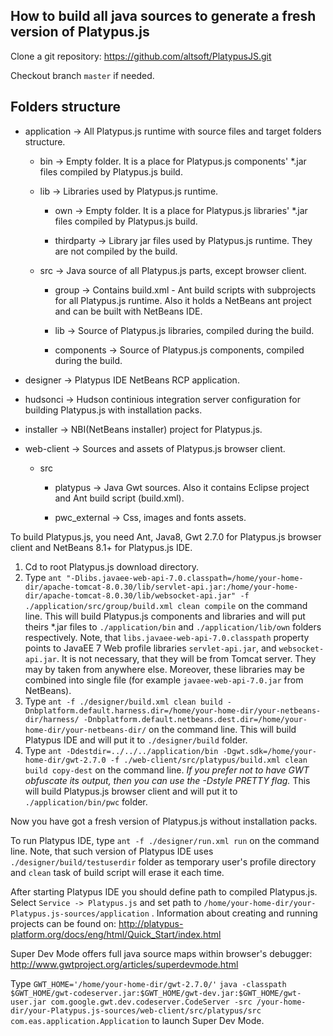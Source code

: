 How to build all java sources to generate a fresh version of Platypus.js
-------------------------------
Clone a git repository: https://github.com/altsoft/PlatypusJS.git

Checkout branch `master` if needed.

Folders structure
-------------------------------
- application  -> All Platypus.js runtime with source files and target folders structure.

  - bin                  -> Empty folder. It is a place for Platypus.js components' *.jar files compiled by Platypus.js build. 
  - lib                  -> Libraries used by Platypus.js runtime.

    - own             -> Empty folder. It is a place for Platypus.js libraries' *.jar files compiled by Platypus.js build.

    - thirdparty      -> Library jar files used by Platypus.js runtime. They are not compiled by the build.

  - src                  -> Java source of all Platypus.js parts, except browser client.

    - group          -> Contains build.xml - Ant build scripts with subprojects for all Platypus.js runtime. Also it holds a NetBeans ant project and can be built with NetBeans IDE.

    - lib	    -> Source of Platypus.js libraries, compiled during the build.

    - components	    -> Source of Platypus.js components, compiled during the build.

- designer                -> Platypus IDE NetBeans RCP application.

- hudsonci                -> Hudson continious integration server configuration for building Platypus.js with installation packs.

- installer               -> NBI(NetBeans installer) project for Platypus.js.

- web-client              -> Sources and assets of Platypus.js browser client.

  - src                 

    - platypus       -> Java Gwt sources. Also it contains Eclipse project and Ant build script (build.xml).

    - pwc_external        -> Css, images and fonts assets. 

To build Platypus.js, you need Ant, Java8, Gwt 2.7.0 for Platypus.js browser client and NetBeans 8.1+ for Platypus.js IDE.

1. Cd to root Platypus.js download directory.
2. Type `ant "-Dlibs.javaee-web-api-7.0.classpath=/home/your-home-dir/apache-tomcat-8.0.30/lib/servlet-api.jar:/home/your-home-dir/apache-tomcat-8.0.30/lib/websocket-api.jar" -f ./application/src/group/build.xml clean compile` on the command line.
This will build Platypus.js components and libraries and will put theirs *.jar files to `./application/bin` and `./application/lib/own` folders respectively.
Note, that `libs.javaee-web-api-7.0.classpath` property points to JavaEE 7 Web profile libraries `servlet-api.jar`, and `websocket-api.jar`. It is not necessary, that they will be from Tomcat server. They may by taken from anywhere else.
Moreover, these libraries may be combined into single file (for example `javaee-web-api-7.0.jar` from NetBeans).
3. Type `ant -f ./designer/build.xml clean build -Dnbplatform.default.harness.dir=/home/your-home-dir/your-netbeans-dir/harness/ -Dnbplatform.default.netbeans.dest.dir=/home/your-home-dir/your-netbeans-dir/` on the command line.
This will build Platypus IDE and will put it to `./designer/build` folder.
4. Type `ant -Ddestdir=../../../application/bin -Dgwt.sdk=/home/your-home-dir/gwt-2.7.0 -f ./web-client/src/platypus/build.xml clean build copy-dest` on the command line. <cite>If you prefer not to have GWT obfuscate its output, then you can use the -Dstyle PRETTY flag. </cite>
This will build Platypus.js browser client and will put it to `./application/bin/pwc` folder.

Now you have got a fresh version of Platypus.js without installation packs.

To run Platypus IDE, type `ant -f ./designer/run.xml run` on the command line.
Note, that such version of Platypus IDE uses `./designer/build/testuserdir` folder as temporary user's profile directory and `clean` task of build script will erase it each time.

After starting Platypus IDE you should define path to compiled Platypus.js. Select `Service -> Platypus.js` and set path to `/home/your-home-dir/your-Platypus.js-sources/application` .
Information about creating and running projects can be found on: http://platypus-platform.org/docs/eng/html/Quick_Start/index.html
    
Super Dev Mode offers full java source maps within browser's debugger: http://www.gwtproject.org/articles/superdevmode.html

Type `GWT_HOME='/home/your-home-dir/gwt-2.7.0/'` `java -classpath $GWT_HOME/gwt-codeserver.jar:$GWT_HOME/gwt-dev.jar:$GWT_HOME/gwt-user.jar com.google.gwt.dev.codeserver.CodeServer -src /your-home-dir/your-Platypus.js-sources/web-client/src/platypus/src com.eas.application.Application` to launch Super Dev Mode.
